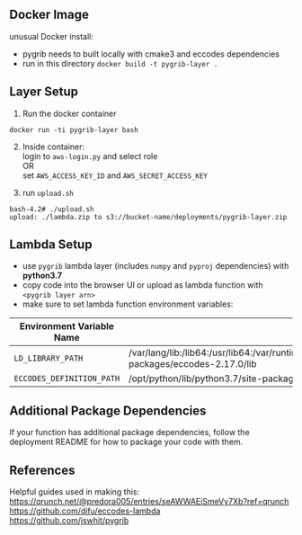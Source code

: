 ## Docker Image
unusual Docker install:
  - pygrib needs to built locally with cmake3 and eccodes dependencies
  - run in this directory
  ```docker build -t pygrib-layer .```

## Layer Setup
1. Run the docker container<br>
```
docker run -ti pygrib-layer bash
```

2. Inside container:<br>
login to `aws-login.py` and select role <br>
OR <br>
set `AWS_ACCESS_KEY_ID` and `AWS_SECRET_ACCESS_KEY`

3. run `upload.sh`
```
bash-4.2# ./upload.sh
upload: ./lambda.zip to s3://bucket-name/deployments/pygrib-layer.zip
```

## Lambda Setup
- use `pygrib` lambda layer (includes `numpy` and `pyproj` dependencies) with **python3.7**
- copy code into the browser UI or upload as lambda function with `<pygrib layer arn>`
- make sure to set lambda function environment variables:

| Environment Variable Name | Value |
| ------------------------- | ----- |
| `LD_LIBRARY_PATH` | /var/lang/lib:/lib64:/usr/lib64:/var/runtime:/var/runtime/lib:/var/task:/var/task/lib:/opt/lib:/opt/python/lib/python3.7/site-packages/eccodes-2.17.0/lib |
| `ECCODES_DEFINITION_PATH` | /opt/python/lib/python3.7/site-packages/eccodes-2.17.0/share/eccodes/definitions |

## Additional Package Dependencies
If your function has additional package dependencies, follow the deployment README for how to package your code with them.


## References
Helpful guides used in making this:<br>
https://qrunch.net/@predora005/entries/seAWWAEiSmeVy7Xb?ref=qrunch<br>
https://github.com/difu/eccodes-lambda<br>
https://github.com/jswhit/pygrib
